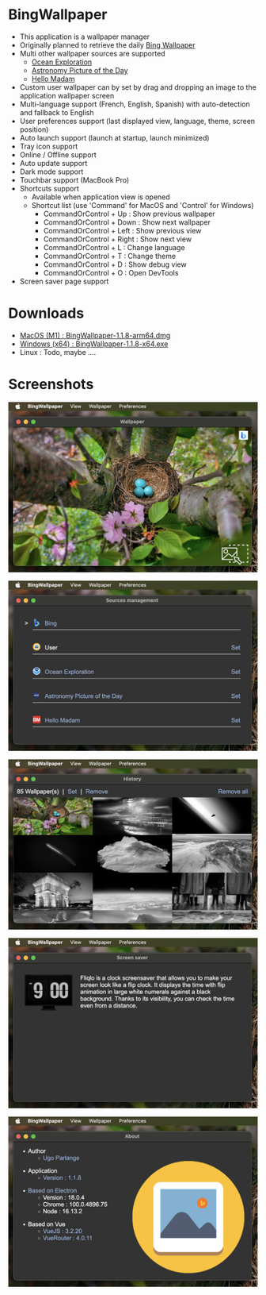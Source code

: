 # BingWallpaper

* This application is a wallpaper manager
* Originally planned to retrieve the daily [Bing Wallpaper](https://www.bing.com/)
* Multi other wallpaper sources are supported
    * [Ocean Exploration](https://oceanexplorer.noaa.gov/multimedia/daily-image/)
    * [Astronomy Picture of the Day](https://apod.nasa.gov/apod/)
    * [Hello  Madam](https://www.bonjourmadame.fr/)
* Custom user wallpaper can by set by drag and dropping an image to the application wallpaper screen
* Multi-language support (French, English, Spanish) with auto-detection and fallback to English 
* User preferences support (last displayed view, language, theme, screen position)
* Auto launch support (launch at startup, launch minimized)
* Tray icon support
* Online / Offline support
* Auto update support
* Dark mode support
* Touchbar support (MacBook Pro)
* Shortcuts support
    * Available when application view is opened
    * Shortcut list (use 'Command' for MacOS and 'Control' for Windows)
        * CommandOrControl + Up : Show previous wallpaper
        * CommandOrControl + Down : Show next wallpaper
        * CommandOrControl + Left : Show previous view
        * CommandOrControl + Right : Show next view
        * CommandOrControl + L : Change language
        * CommandOrControl + T : Change theme
        * CommandOrControl + D : Show debug view
        * CommandOrControl + O : Open DevTools
* Screen saver page support

# Downloads

* [MacOS (M1) : BingWallpaper-1.1.8-arm64.dmg](https://github.com/uparlange/bing-wallpaper/releases/download/v1.1.8/BingWallpaper-1.1.8-arm64.dmg)
* [Windows (x64) : BingWallpaper-1.1.8-x64.exe](https://github.com/uparlange/bing-wallpaper/releases/download/v1.1.8/BingWallpaper-1.1.8-x64.exe)
* Linux : Todo, maybe ....

# Screenshots

![Wallpaper screenshot](https://github.com/uparlange/bing-wallpaper/blob/master/resources/screenshots/wallpaper-screen.png?raw=true)

![Sources screenshot](https://github.com/uparlange/bing-wallpaper/blob/master/resources/screenshots/sources-screen.png?raw=true)

![History screenshot](https://github.com/uparlange/bing-wallpaper/blob/master/resources/screenshots/history-screen.png?raw=true)

![Screen saver screenshot](https://github.com/uparlange/bing-wallpaper/blob/master/resources/screenshots/screensaver-screen.png?raw=true)

![About screenshot](https://github.com/uparlange/bing-wallpaper/blob/master/resources/screenshots/about-screen.png?raw=true)